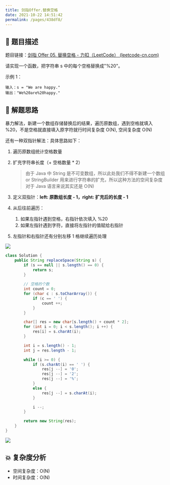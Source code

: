 ```yaml
---
title: 剑指Offer.替换空格
date: 2021-10-22 14:51:42
permalink: /pages/438df8/
---
```


## 📃 题目描述

题目链接：[剑指 Offer 05. 替换空格 - 力扣（LeetCode） (leetcode-cn.com)](https://leetcode-cn.com/problems/ti-huan-kong-ge-lcof/)

请实现一个函数，把字符串 s 中的每个空格替换成"%20"。

示例 1：

```
输入：s = "We are happy."
输出："We%20are%20happy."
```

## 🔔 解题思路

暴力解法，新建一个数组存储替换后的结果，遍历原数组，遇到空格就填入 %20，不是空格就直接填入原字符就行时间复杂度 O(N), 空间复杂度 O(N)

还有一种双指针解法：具体思路如下：

1. 遍历原数组统计空格数量

2. 扩充字符串长度（+ 空格数量 * 2）

   > 由于 Java 中 String 是不可变数组，所以此处我们不得不新建一个数组 or StringBuilder 用来进行字符串的扩充，所以这种方法的空间复杂度对于 Java 语言来说其实还是 O(N)

3. 定义双指针：**left: 原数组长度 - 1，right: 扩充后的长度 - 1**

4. 从后往前遍历：

   1. 如果左指针遇到空格，右指针依次填入 %20
   2. 如果左指针遇到字符，直接将左指针的值赋给右指针

5. 左指针和右指针还有分别左移 1 格继续遍历处理

![](https://cs-wiki.oss-cn-shanghai.aliyuncs.com/img/image-20220629113649594.png)


```java
class Solution {
    public String replaceSpace(String s) {
        if (s == null || s.length() == 0) {
            return s; 
        }
		
        // 空格的个数
        int count = 0;
        for (char c : s.toCharArray()) {
            if (c == ' ') {
                count ++;
            }
        }

        char[] res = new char[s.length() + count * 2];
        for (int i = 0; i < s.length(); i ++) {
            res[i] = s.charAt(i);
        }

        int i = s.length() - 1;
        int j = res.length - 1;

        while (i >= 0) {
            if (s.charAt(i) == ' ') {
                res[j --] = '0';
                res[j --] = '2';
                res[j --] = '%';
            }
            else {
                res[j --] = s.charAt(i);
            }

            i --;
        }

        return new String(res);
    }
}
```

![](https://cs-wiki.oss-cn-shanghai.aliyuncs.com/img/20211022152211.png)

## 💥 复杂度分析

- 空间复杂度：O(N)
- 时间复杂度：O(N)

